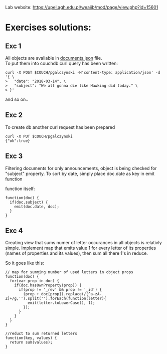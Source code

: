 
Lab website: <https://upel.agh.edu.pl/weaiib/mod/page/view.php?id=15601>  

# Exercises solutions:  

## Exc 1
All objects are avaliable in [documents.json](documents.json) file.  
To put them into couchdb curl query has been written:  
```
curl -X POST $COUCH/pgalczynski -H'content-type: application/json' -d '{ \
>   "date": "2018-03-14", \
>   "subject": "We all gonna die like Hawking did today." \
> }'
```
and so on..  
  
## Exc 2
To create db another curl request has been prepared  
```
curl -X PUT $COUCH/pgalczynski
{"ok":true}
```

## Exc 3
Filtering documents for only announcements, object is being checked for "subject" property. To sort by date, simply place doc.date as key in emit function  

function itself:
```
function(doc) {
  if(doc.subject) {
    emit(doc.date, doc);
  }
}
```

## Exc 4
Creating view that sums numer of letter occurances in all objects is relativly simple. Implement map that emits value 1 for every letter of its properties (names of properties and its values), then sum all there 1's in reduce.  

So it goes like this:  
```
// map for summing number of used letters in object props
function(doc) {
  for(var prop in doc) {
    if(doc.hasOwnProperty(prop)) {
      if(prop != '_rev' && prop != '_id') {
        (prop + doc[prop]).replace(/[^a-zA-Z]+/g,'').split('').forEach(function(letter){
          emit(letter.toLowerCase(), 1);
        });
      }
    }
  }
}

//reduct to sum returned letters
function(key, values) {
  return sum(values);
}
```

